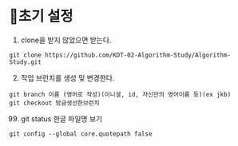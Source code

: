 # 📁초기 설정

1. clone을 받지 않았으면 받는다.

```
git clone https://github.com/KDT-02-Algorithm-Study/Algorithm-Study.git
```

2. 작업 브런치를 생성 및 변경한다.

```
git branch 이름 (영어로 작성)(이니셜, id, 자신만의 영어이름 등)(ex jkb)
git checkout 방금생선한브런치
```

99. git status 한글 파일명 보기
```
git config --global core.quotepath false
```